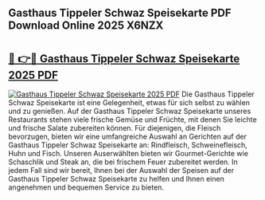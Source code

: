 ## Gasthaus Tippeler Schwaz Speisekarte PDF Download Online 2025 X6NZX

# <h2><a href="http://gcdlud3.nevu.top/?p=Gasthaus+Tippeler+Schwaz+Speisekarte">🔗 👉🔴 Gasthaus Tippeler Schwaz Speisekarte 2025 PDF</a></h2>

[![Gasthaus Tippeler Schwaz Speisekarte 2025 PDF](https://i.imgur.com/dBaPXMq.png)](http://gcdlud3.nevu.top/?p=Gasthaus+Tippeler+Schwaz+Speisekarte)
Die Gasthaus Tippeler Schwaz Speisekarte ist eine Gelegenheit, etwas für sich selbst zu wählen und zu genießen. Auf der Gasthaus Tippeler Schwaz Speisekarte unseres Restaurants stehen viele frische Gemüse und Früchte, mit denen Sie leichte und frische Salate zubereiten können. Für diejenigen, die Fleisch bevorzugen, bieten wir eine umfangreiche Auswahl an Gerichten auf der Gasthaus Tippeler Schwaz Speisekarte an: Rindfleisch, Schweinefleisch, Huhn und Fisch. Unseren Auserwählten bieten wir Gourmet-Gerichte wie Schaschlik und Steak an, die bei frischem Feuer zubereitet werden. In jedem Fall sind wir bereit, Ihnen bei der Auswahl der Speisen auf der Gasthaus Tippeler Schwaz Speisekarte zu helfen und Ihnen einen angenehmen und bequemen Service zu bieten.
